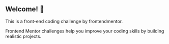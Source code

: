 ## Welcome! 👋

This is a front-end coding challenge by frontendmentor.

Frontend Mentor challenges help you improve your coding skills by building realistic projects.